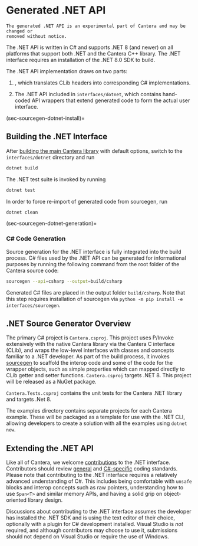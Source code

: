 # Generated .NET API

```{caution}
The generated .NET API is an experimental part of Cantera and may be changed or
removed without notice.
```

The .NET API is written in C# and supports .NET 8 (and newer) on all platforms
that support both .NET and the Cantera C++ library. The .NET interface requires an
installation of the .NET 8.0 SDK to build.

The .NET API implementation draws on two parts:

1. [](sec-sourcegen-dotnet-generation), which translates CLib headers into
   corresponding C# implementations.

1. The .NET API included in `interfaces/dotnet`, which contains hand-coded API wrappers
   that extend generated code to form the actual user interface.

(sec-sourcegen-dotnet-install)=
## Building the .NET Interface

After [building the main Cantera library](sec-compiling) with default options, switch
to the `interfaces/dotnet` directory and run

```bash
dotnet build
```

The .NET test suite is invoked by running

```bash
dotnet test
```

In order to force re-import of generated code from sourcegen, run

```bash
dotnet clean
```

(sec-sourcegen-dotnet-generation)=
### C# Code Generation

Source generation for the .NET interface is fully integrated into the build process.
C# files used by the .NET API can be generated for informational purposes by running the
following command from the root folder of the Cantera source code:

```bash
sourcegen --api=csharp --output=build/csharp
```

Generated C# files are placed in the output folder `build/csharp`. Note that this
step requires installation of sourcegen via
`python -m pip install -e interfaces/sourcegen`.

## .NET Source Generator Overview

The primary C# project is `Cantera.csproj`. This project uses P/Invoke extensively with
the native Cantera library via the Cantera C interface (CLib), and wraps the low-level
interfaces with classes and concepts familiar to a .NET developer. As part of the build
process, it invokes [sourcegen](sourcegen) to scaffold the interop code and some of the
code for the wrapper objects, such as simple properties which can mapped directly to
CLib getter and setter functions. `Cantera.csproj` targets .NET 8. This project will be
released as a NuGet package.

`Cantera.Tests.csproj` contains the unit tests for the Cantera .NET library and targets
.Net 8.

The examples directory contains separate projects for each Cantera example. These will
be packaged as a template for use with the .NET CLI, allowing developers to create a
solution with all the examples using `dotnet new`.

## Extending the .NET API

Like all of Cantera, we welcome [contributions](CONTRIBUTING) to the .NET interface.
Contributors should review [general](sec-style-general) and
[C#-specific](sec-style-csharp) coding standards. Please note that contributing to the
.NET interface requires a relatively advanced understanding of C#.
This includes being comfortable with `unsafe` blocks and interop concepts such as raw
pointers, understanding how to use `Span<T>` and similar memory APIs, and having a solid
grip on object-oriented library design.

Discussions about contributing to the .NET interface assumes the developer has installed
the .NET SDK and is using the text editor of their choice, optionally with a plugin for
C# development installed. Visual Studio is _not_ required, and although contributors
may choose to use it, submissions should not depend on Visual Studio or require
the use of Windows.
